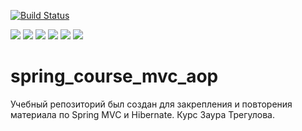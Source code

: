 [![Build Status](https://app.travis-ci.com/stanovov/spring_course_mvc_aop.svg?branch=master)](https://app.travis-ci.com/stanovov/spring_course_mvc_aop)

![](https://img.shields.io/badge/Maven-=_3-red)
![](https://img.shields.io/badge/Java-=_17-orange)
![](https://img.shields.io/badge/Spring-=_5-lightgreen)
![](https://img.shields.io/badge/Hibernate-=_5-green)
![](https://img.shields.io/badge/MySQL-=_8-red)
![](https://img.shields.io/badge/Checkstyle-lightgrey)

# spring_course_mvc_aop

Учебный репозиторий был создан для закрепления и повторения материала по Spring MVC и Hibernate. Курс Заура Трегулова.